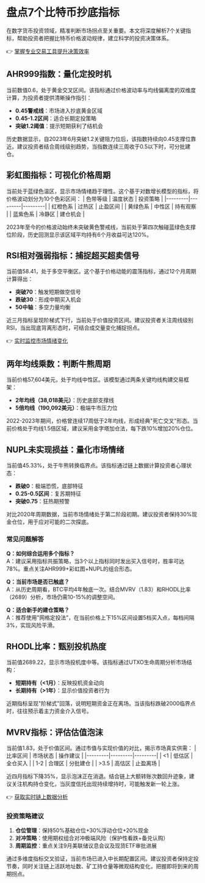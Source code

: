 # 盘点7个比特币抄底指标

在数字货币投资领域，精准判断市场拐点至关重要。本文将深度解析7个关键指标，帮助投资者把握比特币价格波动规律，建立科学的投资决策体系。

👉 [掌握专业交易工具提升决策效率](https://bit.ly/okx_welcome)

## AHR999指数：量化定投时机
当前数值0.6，处于黄金交叉区间。该指标通过价格波动率与均线偏离度的双维度计算，为投资者提供清晰操作指引：
- **0.45警戒线**：市场进入抄底黄金区域
- **0.45-1.2区间**：适合长期定投策略
- **突破1.2阈值**：提示短期获利了结机会

历史数据显示，自2023年6月突破1.2关键阻力位后，该指数持续向0.45支撑位靠近。建议投资者结合周线级别趋势，当指数连续三周收于0.5以下时，可分批建仓。

## 彩虹图指标：可视化价格周期
当前处于蓝绿色温区，显示市场情绪趋于理性。这个基于对数增长模型的指标，将价格波动划分为10个色彩区间：
| 色带等级 | 温度状态 | 投资策略 |
|---------|---------|---------|
| 红橙色系 | 过热区   | 止盈区间 |
| 黄绿色系 | 中性区   | 持有观察 |
| 蓝紫色系 | 冷静区   | 建仓机会 |

2023年至今的价格波动始终未突破黄色警戒线，当前处于第四次触碰蓝绿色支撑位阶段，历史回测显示该区域平均持有6个月收益可达120%。

## RSI相对强弱指标：捕捉超买超卖信号
当前值58.41，处于多空平衡区。这个基于价格动能的震荡指标，通过12个月周期计算得出：
- **突破70**：触发短期做空信号
- **跌破30**：形成中期买入机会
- **50中轴**：多空力量均衡

近三月指标呈现阶梯式下行，当前处于价值投资区间。建议投资者关注周线级别RSI，当出现底背离形态时，可结合成交量变化捕捉拐点。

👉 [实时监控市场情绪变化](https://bit.ly/okx_welcome)

## 两年均线乘数：判断牛熊周期
当前价格57,604美元，处于均线中性区。该模型通过两条关键均线构建交易框架：
- **2年均线（38,018美元）**：历史底部支撑线
- **5倍均线（190,092美元）**：极端牛市压力位

2022-2023年期间，价格曾连续17周低于2年均线，形成经典"死亡交叉"形态。当前价格处于均线1.5倍区域，建议采用金字塔加仓法，每下跌10%增加20%仓位。

## NUPL未实现损益：量化市场情绪
当前值45.33%，处于牛熊转换临界点。该指标通过链上数据计算投资者心理状态：
- **跌破0**：极端恐慌，底部特征
- **0.25-0.5区间**：复苏期特征
- **突破0.75**：狂热期预警

对比2020年周期数据，当前市场情绪处于第二阶段初期。建议投资者保持30%现金仓位，用于应对可能的二次探底。

### 常见问题解答
**Q：如何综合运用多个指标？**  
A：建议采用指标共振策略，当3个以上指标同时发出买入信号时，胜率可达78%。重点关注AHR999+彩虹图+NUPL的组合形态。

**Q：当前市场是否已触底？**  
A：从历史周期看，BTC平均4年触底一次。结合MVRV（1.83）和RHODL比率（2689）分析，市场仍需10-15%的调整空间。

**Q：适合新手的建仓策略？**  
A：推荐使用"网格定投法"，在当前价格上下15%区间设置5档买入点，每档间隔3%，实现风险平滑。

## RHODL比率：甄别投机热度
当前值2689.22，显示市场投机度中等。该指标通过UTXO生命周期分析市场结构：
- **短期持有（<1月）**：反映投机资金动向
- **长期持有（>1年）**：显示价值投资者行为

近期指标呈现"阶梯式"回落，说明短期资金正在离场。当该指标跌破2000临界点时，往往预示着主力资金介入信号。

## MVRV指标：评估估值泡沫
当前值1.83，处于价值区间。通过市值与实现价值的对比，揭示市场真实供需：
| 比率区间 | 市场状态 | 操作建议 |
|---------|---------|---------|
| <1      | 低估区   | 全仓买入 |
| 1-2     | 合理区   | 分批建仓 |
| >3.5    | 高估区   | 止盈离场 |

近四月指标下降35%，显示泡沫正在消退。结合链上大额转账次数回升迹象，建议关注机构持仓变化，当灰度信托出现持续增持时，可能触发新一轮上涨。

👉 [获取实时链上数据分析](https://bit.ly/okx_welcome)

### 投资策略建议
1. **仓位管理**：保持50%基础仓位+30%浮动仓位+20%现金
2. **对冲策略**：使用期权组合对冲极端风险（保护性看跌+备兑认购）
3. **周期监控**：重点关注9月美联储议息会议及现货ETF审批进展

通过多维度指标交叉验证，当前市场已进入中长期配置区间。建议投资者保持定投节奏，同时关注链上活跃地址数、矿工持仓量等微观结构变化，把握即将到来的周期拐点。